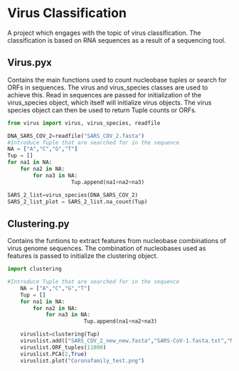 # Virus Classification

A project which engages with the topic of virus classification.
The classification is based on RNA sequences as a result of a sequencing tool.

## Virus.pyx
Contains the main functions used to count nucleobase tuples or search for ORFs in sequences.
The virus and virus_species classes are used to achieve this.
Read in sequences are passed for initialization of the virus_species object, which itself will initialize virus objects.
The virus species object can then be used to return Tuple counts or ORFs.

```python
from virus import virus, virus_species, readfile

DNA_SARS_COV_2=readfile("SARS_COV_2.fasta")
#Introduce Tuple that are searched for in the sequence
NA = ["A","C","G","T"]
Tup = []
for na1 in NA:
	for na2 in NA:
		for na3 in NA:
					Tup.append(na1+na2+na3)

SARS_2_list=virus_species(DNA_SARS_COV_2)
SARS_2_list_plot = SARS_2_list.na_count(Tup)
```

## Clustering.py
Contains the funtions to extract features from nucleobase combinations of virus genome sequences. The combination of nucleobases used as features is passed to initialize the clustering object.
```python
import clustering

#Introduce Tuple that are searched for in the sequence
	NA = ["A","C","G","T"]
	Tup = []
	for na1 in NA:
		for na2 in NA:
			for na3 in NA:
						Tup.append(na1+na2+na3)

	viruslist=clustering(Tup)
	viruslist.add(["SARS_COV_2_new_new.fasta","SARS-CoV-1.fasta.txt","MERS.fasta","Bovine_coronavirus.fasta","Camel_alphacoronavirus.fasta","Duck_coronavirus.fasta"],["SARS CoV 2","SARS","MERS","Bovine corona virus","Camel alpha corona virus","Duck corona virus"])
	viruslist.ORF_tuples(11000)
	viruslist.PCA(2,True)
	viruslist.plot("Coronafamily_test.png")
```
